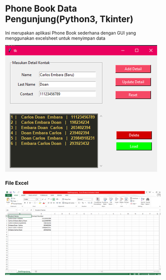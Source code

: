 <h1>Phone Book Data Pengunjung(Python3, Tkinter)</h1>
<p>Ini merupakan aplikasi Phone Book sederhana dengan GUI yang menggunakan excelsheet untuk menyimpan data</p>

<img src="/images/phonebook.PNG">

<br>
<h3>File Excel</h3>
<img src="/images/excelsheet.PNG">
